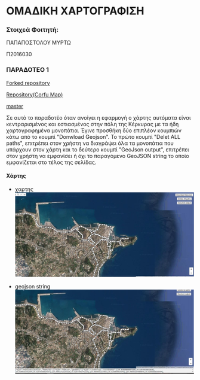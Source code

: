 # ΟΜΑΔΙΚΗ ΧΑΡΤΟΓΡΑΦΙΣΗ

### Στοιχεά Φοιτητή: 

ΠΑΠΑΠΟΣΤΟΛΟΥ ΜΥΡΤΩ 

Π2016030

### ΠΑΡΑΔΟΤΕΟ 1 
    
[Forked repository](https://github.com/MyrtoP/cscw)
    
[ Repository(Corfu Map)](https://github.com/MyrtoP/corfu-map)
    
[master](https://myrtop.github.io/corfu-map/)


Σε αυτό το παραδοτέο όταν ανοίγει η εφαρμογή ο χάρτης αυτόματα 
είναι κεντραρισμένος και εστιασμένος στην πόλη της Κέρκυρας με 
τα ήδη χαρτογραφημένα μονοπάτια.
Έγινε προσθήκη δύο επιπλέον κουμπιών κάτω από το κουμπί 
"Donwload Geojson". Το πρώτο κουμπί "Delet ALL paths", επιτρέπει στον χρήστη 
να διαγράψει όλα τα μονοπάτια που υπάρχουν στον χάρτη και το 
δεύτερο κουμπί "GeoJson output", επιτρέπει στον χρήστη να εμφανίσει ή 
όχι το παραγόμενο GeoJSON string το οποίο εμφανίζεται στο τέλος της σελίδας.

#### Χάρτης

   - χαρτης ![χαρτης](https://github.com/MyrtoP/corfu-map/blob/master/images/%CE%9D%CE%AD%CE%B1%20%CE%B5%CE%B9%CE%BA%CF%8C%CE%BD%CE%B1%20bitmap.jpg)
     
   - geojson string ![string](https://github.com/MyrtoP/corfu-map/blob/master/images/%CE%9D%CE%AD%CE%B1%20%CE%B5%CE%B9%CE%BA%CF%8C%CE%BD%CE%B1%20bitmap2.jpg)
